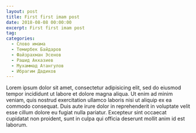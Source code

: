 ```yaml
---
layout: post
title: First first imam post
date: 2018-08-08 00:00:00
excerpt: First first imam post
tag:
categories:
  - Слово имама
  - Темирбек Байдаров
  - Файзрахман Эсенов
  - Рашид Акказиев
  - Мухаммад Атангулов
  - Ибрагим Дадиков
---
```


Lorem ipsum dolor sit amet, consectetur adipisicing elit, sed do eiusmod
tempor incididunt ut labore et dolore magna aliqua. Ut enim ad minim veniam,
quis nostrud exercitation ullamco laboris nisi ut aliquip ex ea commodo
consequat. Duis aute irure dolor in reprehenderit in voluptate velit esse
cillum dolore eu fugiat nulla pariatur. Excepteur sint occaecat cupidatat non
proident, sunt in culpa qui officia deserunt mollit anim id est laborum.